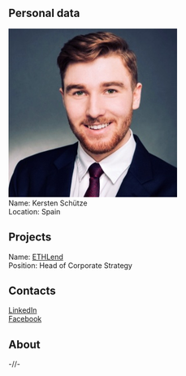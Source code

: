 ## Personal data
![ photo](photo/kersten_schutze.jpg)  
Name: Kersten Schütze  
Location: Spain
## Projects 
Name: [ETHLend](../projects/ethlend.md)  
Position: Head of Corporate Strategy
## Contacts
[LinkedIn](https://www.linkedin.com/in/kersten-sch%C3%BCtze-5ab3a2100/)  
[Facebook](https://www.facebook.com/kersten.schuetze)  
## About
-//-
